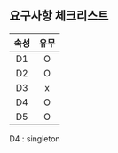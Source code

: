 ## 요구사항 체크리스트

| 속성 | 유무 |
|:--:|:--:|
| D1 | O  |
| D2 | O  |
| D3 | x  |
| D4 | O  |
| D5 | O  |

D4 : singleton
